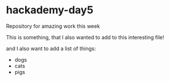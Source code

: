 # hackademy-day5
Repository for amazing work this week

This is something, that I also wanted to add to this interesting file!

and I also want to add a list of things:

- dogs
- cats
- pigs
